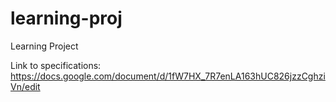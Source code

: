 # learning-proj
Learning Project

Link to specifications: https://docs.google.com/document/d/1fW7HX_7R7enLA163hUC826jzzCghziVn/edit
